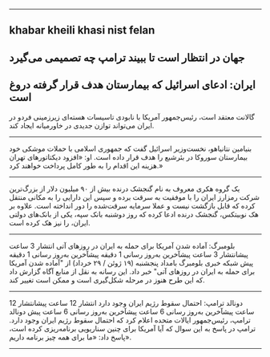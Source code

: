 

----
khabar kheili khasi nist felan
---

جهان در انتظار است تا ببیند ترامپ چه تصمیمی می‌گیرد
----


ایران: ادعای اسرائیل که بیمارستان هدف قرار گرفته دروغ است
-----

گالانت معتقد است، رئیس‌جمهور آمریکا با نابودی تاسیسات هسته‌ای زیرزمینی فردو در ایران می‌تواند توازن جدیدی در خاورمیانه ایجاد کند.


-----
بنیامین نتانیاهو، نخست‌وزیر اسرائیل گفت که جمهوری اسلامی با حملات موشکی خود بیمارستان سوروکا در بئرشبع را هدف قرار داده است. او: «افزود دیکتاتورهای تهران هزینه این اقدام را به طور کامل پرداخت خواهند کرد.»


---
یک گروه هکری معروف به نام گنجشک درنده بیش از ۹۰ میلیون دلار از بزرگ‌ترین شرکت رمزارز ایران را با موفقیت به سرقت برده و سپس این دارایی را به مکانی منتقل کرده‌ که قابل بازگشت نیست و عملا سرمایه سرقت‌شده را دور انداخته‌ است.
علاوه بر هک نوبیتکس، گنجشک درنده ادعا کرده که روز دوشنبه بانک سپه، یکی از بانک‌های دولتی ایران، را نیز هک کرده است.

---

بلومبرگ: آماده شدن آمریکا برای حمله به ایران در روزهای آتی
انتشار 3 ساعت پیشانتشار 3 ساعت پیشآخرین به‌روز رسانی 1 دقیقه پیشآخرین به‌روز رسانی 1 دقیقه پیش
شبکه خبری بلومبرگ بامداد پنجشنبه (۱۹ ژوئن / ۲۹ خرداد) از "آماده شدن آمریکا برای حمله به ایران در روزهای آتی" خبر داد. این رسانه به نقل از منابع آگاه گزارش داد که این طرح هنوز در مرحله شکل‌گیری است و ممکن است تغییر کند.

----
دونالد ترامپ: احتمال سقوط رژیم ایران وجود دارد
انتشار 12 ساعت پیشانتشار 12 ساعت پیشآخرین به‌روز رسانی 6 ساعت پیشآخرین به‌روز رسانی 6 ساعت پیش
دونالد ترامپ، رئیس‌جمهور ایالات متحده اعلام کرد که احتمال سقوط رژیم ایران وجود دارد. ترامپ در پاسخ به این سوال که آیا آمریکا برای چنین سناریویی برنامه‌ریزی کرده است، پاسخ داد: «ما برای همه چیز برنامه داریم».

----
